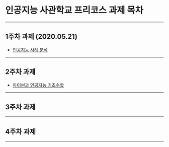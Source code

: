 # 인공지능 사관학교 프리코스 과제 목차
-----

## 1주차 과제 (2020.05.21)
* [인공지능 사례 분석](https://github.com/HD-K/GJAI_PreCourse/blob/master/1%EC%A3%BC%EC%B0%A8_%EA%B3%BC%EC%A0%9C.ipynb)

-----
## 2주차 과제
* [파이썬과 인공지능 기초수학](https://github.com/HD-K/GJAI_PreCourse/blob/master/2%EC%A3%BC%EC%B0%A8%EA%B3%BC%EC%A0%9C.ipynb)
-----
## 3주차 과제

-----
## 4주차 과제

-----
